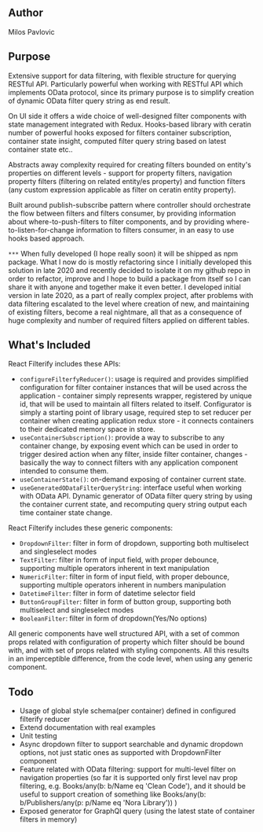 ## Author

Milos Pavlovic

## Purpose

Extensive support for data filtering, with flexible structure for querying RESTful API. Particularly powerful when working with RESTful API which implements OData protocol, since its primary purpose is to simplify creation of dynamic OData filter query string as end result.

On UI side it offers a wide choice of well-designed filter components with state management integrated with Redux. Hooks-based library with ceratin number of powerful hooks exposed for filters container subscription, container state insight, computed filter query string based on latest container state etc..

Abstracts away complexity required for creating filters bounded on entity's properties on different levels - support for property filters, navigation property filters (filtering on related entity/es property) and function filters (any custom expression applicable as filter on ceratin entity property).

Built around publish-subscribe pattern where controller should orchestrate the flow between filters and filters consumer, by providing information about where-to-push-filters to filter components, and by providing where-to-listen-for-change information to filters consumer, in an easy to use hooks based approach.

`***` When fully developed (I hope really soon) it will be shipped as npm package. What I now do is mostly refactoring since I initially developed this solution in late 2020 and recently decided to isolate it on my github repo in order to refactor, improve and I hope to build a package from itself so I can share it with anyone and together make it even better. I developed initial version in late 2020, as a part of really complex project, after problems with data filtering escalated to the level where creation of new, and maintaining of existing filters, become a real nightmare, all that as a consequence of huge complexity and number of required filters applied on different tables.

## What's Included

React Filterify includes these APIs:

- `configureFilterfyReducer()`: usage is required and provides simplified configuration for filter container instances that will be used across the application - container simply represents wrapper, registered by unique id, that will be used to maintain all filters related to itself. Configurator is simply a starting point of library usage,  required step to set reducer per container when creating application redux store - it connects containers to their dedicated memory space in store.
- `useContainerSubscription()`: provide a way to subscribe to any container change, by exposing event which can be used in order to trigger desired action when any filter, inside filter container, changes - basically the way to connect filters with any application component intended to consume them.
- `useContainerState()`: on-demand exposing of container current state.
- `useGeneratedODataFilterQueryString`: interface useful when working with OData API. Dynamic generator of OData filter query string by using the container current state, and recomputing query string output each time container state change.

React Filterify includes these generic components:

- `DropdownFilter`: filter in form of dropdown, supporting both multiselect and singleselect modes
- `TextFilter`: filter in form of input field, with proper debounce, supporting multiple operators inherent in text manipulation
- `NumericFilter`: filter in form of input field, with proper debounce, supporting multiple operators inherent in numbers manipulation
- `DatetimeFilter`: filter in form of datetime selector field
- `ButtonGroupFilter`: filter in form of button group, supporting both multiselect and singleselect modes
- `BooleanFilter`: filter in form of dropdown(Yes/No options)

All generic components have well structured API, with a set of common props related with configuration of property which filter should be bound with, and with set of props related with styling components. All this results in an imperceptible difference, from the code level, when using any generic component.

## Todo
- Usage of global style schema(per container) defined in configured filterify reducer
- Extend documentation with real examples
- Unit testing
- Async dropdown filter to support searchable and dynamic dropdown options, not just static ones as supported with DropdownFilter component
- Feature related with OData filtering: support for multi-level filter on navigation properties (so far it is supported only first level nav prop filtering, e.g. Books/any(b: b/Name eq 'Clean Code'), and it should be useful to support creation of something like Books/any(b: b/Publishers/any(p: p/Name eq 'Nora Library')) )
- Exposed generator for GraphQl query (using the latest state of container filters in memory)
